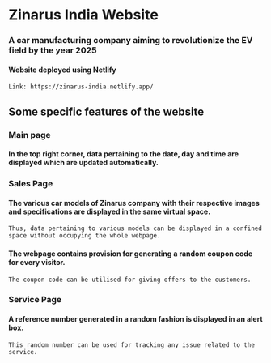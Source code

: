 # Zinarus India Website
### A car manufacturing company aiming to revolutionize the EV field by the year 2025 <br>
#### Website deployed using Netlify
    Link: https://zinarus-india.netlify.app/
## Some specific features of the website
### Main page
#### In the top right corner, data pertaining to the date, day and time are displayed which are updated automatically.

### Sales Page
#### The various car models of Zinarus company with their respective images and specifications are displayed in the same virtual space.
    Thus, data pertaining to various models can be displayed in a confined space without occupying the whole webpage.
#### The webpage contains provision for generating a random coupon code for every visitor.
    The coupon code can be utilised for giving offers to the customers.

### Service Page
#### A reference number generated in a random fashion is displayed in an alert box.
    This random number can be used for tracking any issue related to the service.
